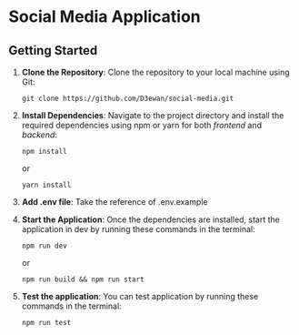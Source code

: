 # Social Media Application 

## Getting Started

1. **Clone the Repository**: Clone the repository to your local machine using Git:

   ```
   git clone https://github.com/D3ewan/social-media.git
   ```

2. **Install Dependencies**: Navigate to the project directory and install the required dependencies using npm or yarn for both *frontend* and *backend*:

   ```
   npm install
   ```

   or

   ```
   yarn install
   ```
3. **Add .env file**: Take the reference of  .env.example

4. **Start the Application**: Once the dependencies are installed, start the application in dev by running these commands in the terminal:

   ```
   npm run dev
   ```

   or

   ```
   npm run build && npm run start
   ```
5. **Test the application**: You can test application by running these commands in the terminal:
   ```
   npm run test
   ```
